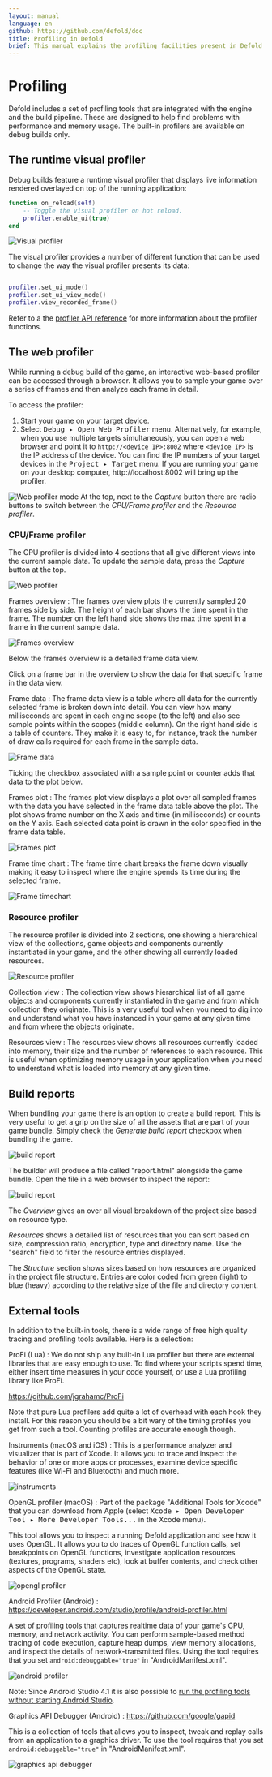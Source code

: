 ```yaml
---
layout: manual
language: en
github: https://github.com/defold/doc
title: Profiling in Defold
brief: This manual explains the profiling facilities present in Defold.
---
```


# Profiling

Defold includes a set of profiling tools that are integrated with the engine and the build pipeline. These are designed to help find problems with performance and memory usage. The built-in profilers are available on debug builds only.

## The runtime visual profiler

Debug builds feature a runtime visual profiler that displays live information rendered overlayed on top of the running application:

```lua
function on_reload(self)
    -- Toggle the visual profiler on hot reload.
    profiler.enable_ui(true)
end
```

![Visual profiler](../images/profiling/visual_profiler.png)

The visual profiler provides a number of different function that can be used to change the way the visual profiler presents its data:

```lua

profiler.set_ui_mode()
profiler.set_ui_view_mode()
profiler.view_recorded_frame()
```

Refer to a the [profiler API reference](/ref/stable/profiler/) for more information about the profiler functions.

## The web profiler

While running a debug build of the game, an interactive web-based profiler can be accessed through a browser. It allows you to sample your game over a series of frames and then analyze each frame in detail.

To access the profiler:

1. Start your game on your target device.
2. Select <kbd> Debug ▸ Open Web Profiler</kbd> menu. Alternatively, for example, when you use multiple targets simultaneously, you can open a web browser and point it to `http://<device IP>:8002` where `<device IP>` is the IP address of the device. You can find the IP numbers of your target devices in the <kbd>Project ▸ Target</kbd> menu. If you are running your game on your desktop computer, http://localhost:8002 will bring up the profiler.

![Web profiler mode](../images/profiling/webprofiler_mode.png)
At the top, next to the *Capture* button there are radio buttons to switch between the *CPU/Frame profiler* and the *Resource profiler*.

### CPU/Frame profiler
The CPU profiler is divided into 4 sections that all give different views into the current sample data. To update the sample data, press the *Capture* button at the top.

![Web profiler](../images/profiling/webprofiler_page.png)

Frames overview
: The frames overview plots the currently sampled 20 frames side by side. The height of each bar shows the time spent in the frame. The number on the left hand side shows the max time spent in a frame in the current sample data.

  ![Frames overview](../images/profiling/webprofiler_frames_overview.png)

  Below the frames overview is a detailed frame data view.

  Click on a frame bar in the overview to show the data for that specific frame in the data view.

Frame data
: The frame data view is a table where all data for the currently selected frame is broken down into detail. You can view how many milliseconds are spent in each engine scope (to the left) and also see sample points within the scopes (middle column). On the right hand side is a table of counters. They make it is easy to, for instance, track the number of draw calls required for each frame in the sample data.

  ![Frame data](../images/profiling/webprofiler_frame_data.png)

  Ticking the checkbox associated with a sample point or counter adds that data to the plot below.

Frames plot
: The frames plot view displays a plot over all sampled frames with the data you have selected in the frame data table above the plot. The plot shows frame number on the X axis and time (in milliseconds) or counts on the Y axis. Each selected data point is drawn in the color specified in the frame data table.

  ![Frames plot](../images/profiling/webprofiler_frames_plot.png)

Frame time chart
:  The frame time chart breaks the frame down visually making it easy to inspect where the engine spends its time during the selected frame.

  ![Frame timechart](../images/profiling/webprofiler_frame_timechart.png)

### Resource profiler
The resource profiler is divided into 2 sections, one showing a hierarchical view of the collections, game objects and components currently instantiated in your game, and the other showing all currently loaded resources.

![Resource profiler](../images/profiling/webprofiler_resources_page.png)

Collection view
: The collection view shows hierarchical list of all game objects and components currently instantiated in the game and from which collection they originate. This is a very useful tool when you need to dig into and understand what you have instanced in your game at any given time and from where the objects originate.

Resources view
: The resources view shows all resources currently loaded into memory, their size and the number of references to each resource. This is useful when optimizing memory usage in your application when you need to understand what is loaded into memory at any given time.

## Build reports

When bundling your game there is an option to create a build report. This is very useful to get a grip on the size of all the assets that are part of your game bundle. Simply check the *Generate build report* checkbox when bundling the game.

![build report](../images/profiling/build_report.png)

The builder will produce a file called "report.html" alongside the game bundle. Open the file in a web browser to inspect the report:

![build report](../images/profiling/build_report_html.png)

The *Overview* gives an over all visual breakdown of the project size based on resource type.

*Resources* shows a detailed list of resources that you can sort based on size, compression ratio, encryption, type and directory name. Use the "search" field to filter the resource entries displayed.

The *Structure* section shows sizes based on how resources are organized in the project file structure. Entries are color coded from green (light) to blue (heavy) according to the relative size of the file and directory content.

## External tools

In addition to the built-in tools, there is a wide range of free high quality tracing and profiling tools available. Here is a selection:

ProFi (Lua)
: We do not ship any built-in Lua profiler but there are external libraries that are easy enough to use. To find where your scripts spend time, either insert time measures in your code yourself, or use a Lua profiling library like ProFi.

  https://github.com/jgrahamc/ProFi

  Note that pure Lua profilers add quite a lot of overhead with each hook they install. For this reason you should be a bit wary of the timing profiles you get from such a tool. Counting profiles are accurate enough though.

Instruments (macOS and iOS)
: This is a performance analyzer and visualizer that is part of Xcode. It allows you to trace and inspect the behavior of one or more apps or processes, examine device specific features (like Wi-Fi and Bluetooth) and much more.

  ![instruments](../images/profiling/instruments.png)

OpenGL profiler (macOS)
: Part of the package "Additional Tools for Xcode" that you can download from Apple (select <kbd>Xcode ▸ Open Developer Tool ▸ More Developer Tools...</kbd> in the Xcode menu).

  This tool allows you to inspect a running Defold application and see how it uses OpenGL. It allows you to do traces of OpenGL function calls, set breakpoints on OpenGL functions, investigate application resources (textures, programs, shaders etc), look at buffer contents, and check other aspects of the OpenGL state.

  ![opengl profiler](../images/profiling/opengl.png)

Android Profiler (Android)
: https://developer.android.com/studio/profile/android-profiler.html

  A set of profiling tools that captures realtime data of your game's CPU, memory, and network activity. You can perform sample-based method tracing of code execution, capture heap dumps, view memory allocations, and inspect the details of network-transmitted files. Using the tool requires that you set `android:debuggable="true"` in "AndroidManifest.xml".

  ![android profiler](../images/profiling/android_profiler.png)

  Note: Since Android Studio 4.1 it is also possible to [run the profiling tools without starting Android Studio](https://developer.android.com/studio/profile/android-profiler.html#standalone-profilers).

Graphics API Debugger (Android)
: https://github.com/google/gapid

  This is a collection of tools that allows you to inspect, tweak and replay calls from an application to a graphics driver. To use the tool requires that you set `android:debuggable="true"` in "AndroidManifest.xml".

  ![graphics api debugger](../images/profiling/gapid.png)
